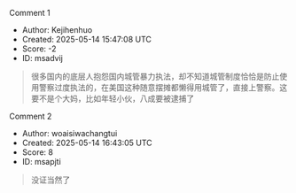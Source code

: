Comment 1

- Author: Kejihenhuo
- Created: 2025-05-14 15:47:08 UTC
- Score: -2
- ID: msadvij

> 很多国内的底层人抱怨国内城管暴力执法，却不知道城管制度恰恰是防止使用警察过度执法的，在美国这种随意摆摊都懒得用城管了，直接上警察。这要不是个大妈，比如年轻小伙，八成要被逮捕了

Comment 2

- Author: woaisiwachangtui
- Created: 2025-05-14 16:43:05 UTC
- Score: 8
- ID: msapjti

> 没证当然了

